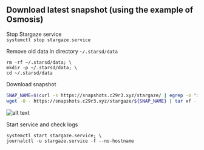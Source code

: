 ## Download latest snapshot (using the example of Osmosis)  
Stop Stargaze service  
`systemctl stop stargaze.service`  

Remove old data in directory `~/.starsd/data`  
```
rm -rf ~/.starsd/data; \
mkdir -p ~/.starsd/data; \
cd ~/.starsd/data
```

Download snapshot  
```bash
SNAP_NAME=$(curl -s https://snapshots.c29r3.xyz/stargaze/ | egrep -o ">stargaze.*tar" | tr -d ">"); \
wget -O - https://snapshots.c29r3.xyz/stargaze/${SNAP_NAME} | tar xf -
```
![alt text](https://github.com/c29r3/cosmos-snapshots/blob/main/2021-01-20_14-19.png?raw=true)

Start service and check logs  
```
systemctl start stargaze.service; \
journalctl -u stargaze.service -f --no-hostname
```
